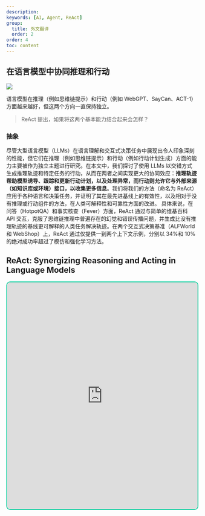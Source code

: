 ```yaml
---
description:
keywords: [AI, Agent, ReAct]
group:
  title: 外文翻译
  order: 2
order: 4
toc: content
---
```


## 在语言模型中协同推理和行动

![](https://cdn.jsdelivr.net/gh/youngjuning/images@main/1744678111027.png)

语言模型在推理（例如思维链提示）和行动（例如 WebGPT、SayCan、ACT-1）方面越来越好，但这两个方向一直保持独立。

> ReAct 提出，如果将这两个基本能力结合起来会怎样？

### 抽象

尽管大型语言模型（LLMs）在语言理解和交互式决策任务中展现出令人印象深刻的性能，但它们在推理（例如思维链提示）和行动（例如行动计划生成）方面的能力主要被作为独立主题进行研究。在本文中，我们探讨了使用 LLMs 以交错方式生成推理轨迹和特定任务的行动，从而在两者之间实现更大的协同效应：**推理轨迹帮助模型诱导、跟踪和更新行动计划，以及处理异常，而行动则允许它与外部来源（如知识库或环境）接口，以收集更多信息**。我们将我们的方法（命名为 ReAct）应用于各种语言和决策任务，并证明了其在最先进基线上的有效性，以及相对于没有推理或行动组件的方法，在人类可解释性和可靠性方面的改进。 具体来说，在问答（HotpotQA）和事实核查（Fever）方面，ReAct 通过与简单的维基百科 API 交互，克服了思维链推理中普遍存在的幻觉和错误传播问题，并生成比没有推理轨迹的基线更可解释的人类任务解决轨迹。在两个交互式决策基准（ALFWorld 和 WebShop）上，ReAct 通过仅提供一到两个上下文示例，分别以 34%和 10%的绝对成功率超过了模仿和强化学习方法。


## ReAct: Synergizing Reasoning and Acting in Language Models

<iframe src="https://react-lm.github.io/" width="100%" height="600px" style="border: 2px solid  #00cc99; border-radius: 10px;" />

## 单词&短语

- **synergizing** [ˈsɪnərˌdʒaɪzɪŋ]：*v.* 协同
- **reasoning** [ˈriːzənɪŋ]：*n.* 推理
- **Language Models** [ˈlæŋɡwɪdʒ ˈmɑːdlz]：*phr.* 语言模型
- **traces** [ˈtreɪsɪz]：*n.* 轨迹
